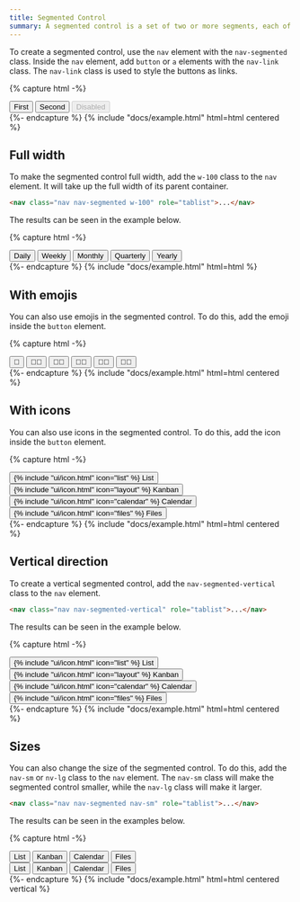 ```yaml
---
title: Segmented Control
summary: A segmented control is a set of two or more segments, each of which functions as a mutually exclusive button. A segmented control is used to display a set of mutually exclusive options.
---
```


To create a segmented control, use the `nav` element with the `nav-segmented` class. Inside the `nav` element, add `button` or `a` elements with the `nav-link` class. The `nav-link` class is used to style the buttons as links.

{% capture html -%}
<nav class="nav nav-segmented" role="tablist">
  <button
    class="nav-link active"
    role="tab"
    data-bs-toggle="tab"
    aria-selected="true"
    aria-current="page"
  >
    First
  </button>
  <button class="nav-link" role="tab" data-bs-toggle="tab" aria-selected="false" tabindex="-1">
    Second
  </button>
  <button
    class="nav-link"
    disabled
    role="tab"
    data-bs-toggle="tab"
    aria-selected="false"
    tabindex="-1"
  >
    Disabled
  </button>
</nav>
{%- endcapture %}
{% include "docs/example.html" html=html centered %}

## Full width

To make the segmented control full width, add the `w-100` class to the `nav` element. It will take up the full width of its parent container.

```html
<nav class="nav nav-segmented w-100" role="tablist">...</nav>
```

The results can be seen in the example below.

{% capture html -%}
<nav class="nav nav-segmented w-100" role="tablist">
  <button
    class="nav-link active"
    role="tab"
    data-bs-toggle="tab"
    aria-selected="true"
    aria-current="page"
  >
    Daily
  </button>
  <button class="nav-link" role="tab" data-bs-toggle="tab" aria-selected="false" tabindex="-1">
    Weekly
  </button>
  <button class="nav-link" role="tab" data-bs-toggle="tab" aria-selected="false" tabindex="-1">
    Monthly
  </button>
  <button class="nav-link" role="tab" data-bs-toggle="tab" aria-selected="false" tabindex="-1">
    Quarterly
  </button>
  <button class="nav-link" role="tab" data-bs-toggle="tab" aria-selected="false" tabindex="-1">
    Yearly
  </button>
</nav>
{%- endcapture %}
{% include "docs/example.html" html=html %}

## With emojis

You can also use emojis in the segmented control. To do this, add the emoji inside the `button` element.

{% capture html -%}
<nav class="nav nav-segmented nav-1" role="tablist">
  <button
    class="nav-link active"
    role="tab"
    data-bs-toggle="tab"
    aria-selected="true"
    aria-current="page"
  >
    👦
  </button>
  <button class="nav-link" role="tab" data-bs-toggle="tab" aria-selected="false" tabindex="-1">
    👦🏿
  </button>
  <button class="nav-link" role="tab" data-bs-toggle="tab" aria-selected="false" tabindex="-1">
    👦🏾
  </button>
  <button class="nav-link" role="tab" data-bs-toggle="tab" aria-selected="false" tabindex="-1">
    👦🏽
  </button>
  <button class="nav-link" role="tab" data-bs-toggle="tab" aria-selected="false" tabindex="-1">
    👦🏼
  </button>
  <button class="nav-link" role="tab" data-bs-toggle="tab" aria-selected="false" tabindex="-1">
    👦🏻
  </button>
</nav>
{%- endcapture %}
{% include "docs/example.html" html=html centered %}

## With icons

You can also use icons in the segmented control. To do this, add the icon inside the `button` element.


{% capture html -%}
<nav class="nav nav-segmented" role="tablist">
  <button
    class="nav-link active"
    role="tab"
    data-bs-toggle="tab"
    aria-selected="true"
    aria-current="page"
  >
    {% include "ui/icon.html" icon="list" %}
    List
  </button>
  <button class="nav-link" role="tab" data-bs-toggle="tab" aria-selected="false" tabindex="-1">
    {% include "ui/icon.html" icon="layout" %}
    Kanban
  </button>
  <button class="nav-link" role="tab" data-bs-toggle="tab" aria-selected="false" tabindex="-1">
    {% include "ui/icon.html" icon="calendar" %}
    Calendar
  </button>
  <button class="nav-link" role="tab" data-bs-toggle="tab" aria-selected="false" tabindex="-1">
    {% include "ui/icon.html" icon="files" %}
    Files
  </button>
</nav>
{%- endcapture %}
{% include "docs/example.html" html=html centered %}

## Vertical direction

To create a vertical segmented control, add the `nav-segmented-vertical` class to the `nav` element.

```html
<nav class="nav nav-segmented-vertical" role="tablist">...</nav>
```

The results can be seen in the example below.

{% capture html -%}
<nav class="nav nav-segmented nav-segmented-vertical" role="tablist">
  <button
    class="nav-link active"
    role="tab"
    data-bs-toggle="tab"
    aria-selected="true"
    aria-current="page"
  >
    {% include "ui/icon.html" icon="list" %}
    List
  </button>
  <button class="nav-link" role="tab" data-bs-toggle="tab" aria-selected="false" tabindex="-1">
    {% include "ui/icon.html" icon="layout" %}
    Kanban
  </button>
  <button class="nav-link" role="tab" data-bs-toggle="tab" aria-selected="false" tabindex="-1">
    {% include "ui/icon.html" icon="calendar" %}
    Calendar
  </button>
  <button class="nav-link" role="tab" data-bs-toggle="tab" aria-selected="false" tabindex="-1">
    {% include "ui/icon.html" icon="files" %}
    Files
  </button>
</nav>
{%- endcapture %}
{% include "docs/example.html" html=html centered %}

## Sizes 

You can also change the size of the segmented control. To do this, add the `nav-sm` or `nv-lg` class to the `nav` element. The `nav-sm` class will make the segmented control smaller, while the `nav-lg` class will make it larger.

```html
<nav class="nav nav-segmented nav-sm" role="tablist">...</nav>
```

The results can be seen in the examples below.

{% capture html -%}
<nav class="nav nav-segmented nav-sm" role="tablist">
  <button
    class="nav-link active"
    role="tab"
    data-bs-toggle="tab"
    aria-selected="true"
    aria-current="page"
  >
    List
  </button>
  <button class="nav-link" role="tab" data-bs-toggle="tab" aria-selected="false" tabindex="-1">
    Kanban
  </button>
  <button
    class="nav-link disabled"
    role="tab"
    data-bs-toggle="tab"
    aria-selected="false"
    aria-disabled="true"
    tabindex="-1"
  >
    Calendar
  </button>
  <button class="nav-link" role="tab" data-bs-toggle="tab" aria-selected="false" tabindex="-1">
    Files
  </button>
</nav>
<nav class="nav nav-segmented nav-lg" role="tablist">
  <button
    class="nav-link active"
    role="tab"
    data-bs-toggle="tab"
    aria-selected="true"
    aria-current="page"
  >
    List
  </button>
  <button class="nav-link" role="tab" data-bs-toggle="tab" aria-selected="false" tabindex="-1">
    Kanban
  </button>
  <button
    class="nav-link disabled"
    role="tab"
    data-bs-toggle="tab"
    aria-selected="false"
    aria-disabled="true"
    tabindex="-1"
  >
    Calendar
  </button>
  <button class="nav-link" role="tab" data-bs-toggle="tab" aria-selected="false" tabindex="-1">
    Files
  </button>
</nav>
{%- endcapture %}
{% include "docs/example.html" html=html centered vertical %}